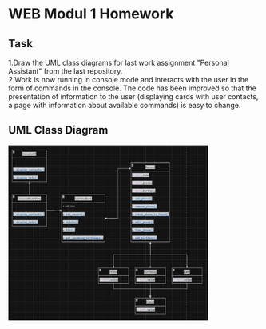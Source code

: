 # WEB Modul 1 Homework

## Task

1.Draw the UML class diagrams for last work 
assignment "Personal Assistant" from the last repository.  \
2.Work is now running in console 
mode and interacts with the user in the form of 
commands in the console. The code has been improved
so that the presentation of information 
to the user (displaying cards with user contacts, 
a page with information about available commands) 
is easy to change.

## UML Class Diagram

<img height="350" src="ClassDiagram.png" width="400"/>
